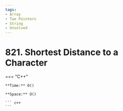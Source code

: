 ```yaml
---
tags:
- Array
- Two Pointers
- String
- Unsolved
---
```



# 821. Shortest Distance to a Character

=== "C++"

    **Time:** O()

    **Space:** O()

    ``` c++
    ```